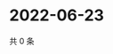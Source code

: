 # 2022-06-23

共 0 条

<!-- BEGIN WEIBO -->
<!-- 最后更新时间 Thu Jun 23 2022 00:24:02 GMT+0800 (China Standard Time) -->

<!-- END WEIBO -->
